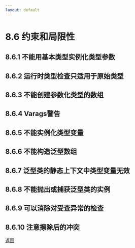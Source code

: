 ```yaml
---
layout: default
---
```


# 8.6 约束和局限性  
## 8.6.1 不能用基本类型实例化类型参数  
## 8.6.2 运行时类型检查只适用于原始类型  
## 8.6.3 不能创建参数化类型的数组  
## 8.6.4 Varags警告  
## 8.6.5 不能实例化类型变量  
## 8.6.6 不能构造泛型数组  
## 8.6.7 泛型类的静态上下文中类型变量无效  
## 8.6.8 不能抛出或捕获泛型类的实例 
## 8.6.9 可以消除对受查异常的检查  
## 8.6.10 注意擦除后的冲突  

[返回](./menu)